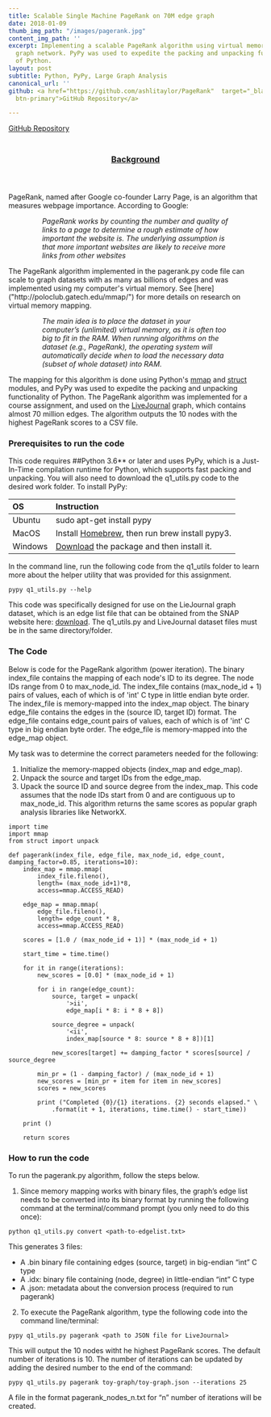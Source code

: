 ```yaml
---
title: Scalable Single Machine PageRank on 70M edge graph
date: 2018-01-09
thumb_img_path: "/images/pagerank.jpg"
content_img_path: ''
excerpt: Implementing a scalable PageRank algorithm using virtual memory on the LiveJournal
  graph network. PyPy was used to expedite the packing and unpacking functionality
  of Python.
layout: post
subtitle: Python, PyPy, Large Graph Analysis
canonical_url: ''
github: <a href="https://github.com/ashlitaylor/PageRank"  target="_blank" class="btn
  btn-primary">GitHub Repository</a>

---
```

<style>
  .indented{
    padding-left:50pt;
    padding-right:50pt;
  }
</style>

<a href="https://github.com/ashlitaylor/PageRank"  target="_blank" class="btn
  btn-primary">GitHub Repository</a>
 <!--
 <!--<header><h6 align="center"> Large Graph Analysis, Virtual Memory, PyPy </h6> </header>-->
 
  
<header>
<h3> <u><br>Background</u> </h3>
</header>
<div>
<p>PageRank, named after Google co-founder Larry Page, is an algorithm that measures webpage importance. According to Google:</p><p class = "indented"><i>
PageRank works by counting the number and quality of links to a page to determine a rough estimate of how important the website is. The underlying assumption is that more important websites are likely to receive more links from other websites</i></p>
<p>The PageRank algorithm implemented in the pagerank.py code file can scale to graph datasets with as many as billions of edges and was implemented using my computer's virtual memory. See [here]("http://poloclub.gatech.edu/mmap/") for more details on research on virtual memory mapping.</p>
<p class = "indented"><i>
The main idea is to place the dataset in your computer’s (unlimited) virtual memory, as it is often too big to fit in the RAM. When running algorithms on the dataset (e.g., PageRank), the operating system will automatically decide when to load the necessary data (subset of whole dataset) into RAM.</i></p>
</div>

The mapping for this algorithm is done using Python's [mmap]("https://docs.python.org/3/library/mmap.html) and [struct]("https://docs.python.org/2/library/struct.html") modules, and PyPy was used to expedite the packing and unpacking functionality of Python.
The PageRank algorithm was implemented for a course assignment, and used on the [LiveJournal]("https://snap.stanford.edu/data/soc-LiveJournal1.html") graph, which contains almost 70 million edges.
The algorithm outputs the 10 nodes with the highest PageRank scores to a CSV file. 

### Prerequisites to run the code
This code requires ##Python 3.6** or later and uses PyPy, which is a Just-In-Time compilation runtime for Python, which supports fast packing and unpacking. You will also need to download the q1_utils.py code to the desired work folder. To install PyPy:

|OS |Instruction      |
|:----------|:-------------|
|Ubuntu |sudo apt-get install pypy|
|MacOS |Install [Homebrew](https://brew.sh/), then run brew install pypy3.|
|Windows |[Download](http://pypy.org/download.html#python2-7-compatible-pypy-5-4-1 ) the package and then install it. |

In the command line, run the following code from the q1_utils folder to learn more about the helper utility that was provided for this assignment.

```
pypy q1_utils.py --help
```

This code was specifically designed for use on the LieJournal graph dataset, which is an edge list file that can be obtained from the SNAP website here: [download](https://snap.stanford.edu/data/soc-LiveJournal1.html). The q1_utils.py and LiveJournal dataset files must be in the same directory/folder.

### The Code

Below is code for the PageRank algorithm (power iteration).
The binary index_file contains the mapping of each node's ID to its degree.
The node IDs range from 0 to max_node_id.
The index_file contains (max_node_id + 1) pairs of values,
each of which is of 'int' C type in little endian byte order.
The index_file is memory-mapped into the index_map object.
The binary edge_file contains the edges in the (source ID, target ID) format.
The edge_file contains edge_count pairs of values,
each of which is of 'int' C type in big endian byte order.
The edge_file is memory-mapped into the edge_map object.

My task was to determine the correct parameters needed for the following:
1. Initialize the memory-mapped objects (index_map and edge_map).
2. Unpack the source and target IDs from the edge_map.
3. Upack the source ID and source degree from the index_map.
This code assumes that the node IDs start from 0 and are contiguous up to max_node_id.
This algorithm returns the same scores as popular graph analysis libraries like NetworkX.

```
import time
import mmap
from struct import unpack

def pagerank(index_file, edge_file, max_node_id, edge_count, damping_factor=0.85, iterations=10):
    index_map = mmap.mmap(
        index_file.fileno(),
        length= (max_node_id+1)*8,  
        access=mmap.ACCESS_READ)

    edge_map = mmap.mmap(
        edge_file.fileno(),
        length= edge_count * 8,  
        access=mmap.ACCESS_READ)

    scores = [1.0 / (max_node_id + 1)] * (max_node_id + 1)

    start_time = time.time()

    for it in range(iterations):
        new_scores = [0.0] * (max_node_id + 1)

        for i in range(edge_count):
            source, target = unpack(
                '>ii',  
                edge_map[i * 8: i * 8 + 8])  

            source_degree = unpack(
                '<ii',  
                index_map[source * 8: source * 8 + 8])[1]  

            new_scores[target] += damping_factor * scores[source] / source_degree

        min_pr = (1 - damping_factor) / (max_node_id + 1)
        new_scores = [min_pr + item for item in new_scores]
        scores = new_scores

        print ("Completed {0}/{1} iterations. {2} seconds elapsed." \
            .format(it + 1, iterations, time.time() - start_time))

    print ()

    return scores
```

### How to run the code
To run the pagerank.py algorithm, follow the steps below. 
1. Since memory mapping works with binary files, the graph’s edge list needs to be converted into its binary format by running the following command at the terminal/command prompt (you only need to do this once):
```
python q1_utils.py convert <path-to-edgelist.txt>
```

This generates 3 files:
* A .bin binary file containing edges (source, target) in big-endian “int” C type
* A .idx: binary file containing (node, degree) in little-endian “int” C type
 * A .json: metadata about the conversion process (required to run pagerank)

2. To execute the PageRank algorithm, type the following code into the command line/terminal:
```
pypy q1_utils.py pagerank <path to JSON file for LiveJournal>
```
This will output the 10 nodes witht he highest PageRank scores. The default number of iterations is 10. The number of iterations can be updated by adding the desired number to the end of the command:
```
pypy q1_utils.py pagerank toy-graph/toy-graph.json --iterations 25
```
A file in the format pagerank_nodes_n.txt  for “n” number of iterations will be created.